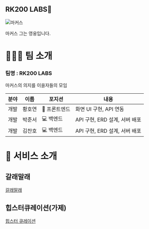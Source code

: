 ## RK200 LABS👋

![마커스](https://i.namu.wiki/i/Y2b8LtAs_lXnASo1S-U_iAqviuYUASh-cFUa93l5xDTXbNHhZiHvj4SOhaetPmQtNDVie1rpLt1r8K94DldsqQ.webp)

마커스 그는 영웅입니다.

# 👨‍👧‍👦 팀 소개

### **팀명 : RK200 LABS**
마커스의 의지를 이을자들의 모임

| **분야** | **이름** | **포지션** | **내용** |
| :---: | :---: | --- | --- |
| 개발 | 황호연 | 📱  프론트엔드  | 화면 UI 구현, API 연동 |
| 개발 | 박준서 | 💻 백엔드 | API 구현, ERD 설계, 서버 배포 |
| 개발 | 김찬호 | 💻 백엔드 | API 구현, ERD 설계, 서버 배포 |

# 🤔 서비스 소개

## 갈래말래
[갈래말래](https://github.com/RK200-LABS/GalaeMalae)

## 힙스터큐레이션(가제)
[힙스터 큐레이션](https://github.com/RK200-LABS/hipQ)


